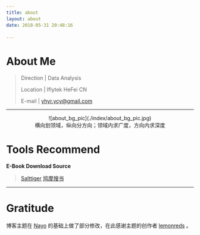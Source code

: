 ```yaml
---
title: about
layout: about
date: 2018-05-31 20:48:16

---
```


# About Me

> Direction	|  Data Analysis
>
> Location	|  Iflytek HeFei CN
>
> E-mail	|  yhyr.ycy@gmail.com

***



<center>![about_bg_pic](./index/about_bg_pic.jpg)</center>

<center>横向划领域，纵向分方向；领域内求广度，方向内求深度</center>

# Tools Recommend

**E-Book Download Source**

> [Salttiger](http://www.salttiger.com/)		[鸠摩搜书](https://www.jiumodiary.com/)

---

# Gratitude

博客主题在 [Nayo](https://lemonreds.github.io/) 的基础上做了部分修改，在此感谢主题的创作者 [lemonreds](https://github.com/Lemonreds) 。


